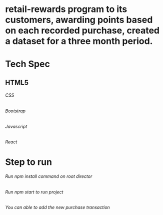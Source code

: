# retail-rewards program to its customers, awarding points based on each recorded purchase, created a dataset for a three month period.

# Tech Spec
## HTML5
###### CSS
###### Bootstrap
###### Javascript
###### React

# Step to run
###### Run npm install command on root director
###### Run npm start to run project
###### You can able to add the new purchase transaction

